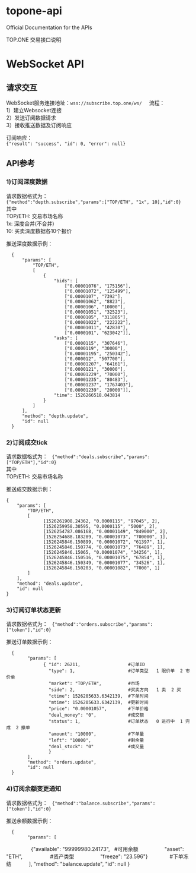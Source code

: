 # topone-api

Official Documentation for the APIs

TOP.ONE 交易接口说明

# WebSocket API   

## 请求交互    

WebSocket服务连接地址：`wss://subscribe.top.one/ws/`     
流程：   
1）建立Websocket连接   
2）发送订阅数据请求    
3）接收推送数据及订阅响应   

订阅响应：   
`{"result": "success", "id": 0, "error": null}`

## API参考  

### 1)订阅深度数据
请求数据格式为：  
`{"method":"depth.subscribe","params":["TOP/ETH", "1x", 10],"id":0}`  
其中  
TOP/ETH: 交易市场名称   
1x: 深度合并(不合并)   
10: 买卖深度数据各10个报价    

推送深度数据示例： 

      {    
          "params": [
              "TOP/ETH",
              [
                  {
                      "bids": [
                          ["0.00001076", "175156"],
                          ["0.00001072", "125499"],
                          ["0.0000107", "7392"],
                          ["0.00001062", "8823"],
                          ["0.0000106", "10000"],
                          ["0.00001051", "32523"],
                          ["0.0000105", "311805"],
                          ["0.00001022", "222222"],
                          ["0.00001011", "42830"],
                          ["0.0000101", "623042"]],
                      "asks": [
                          ["0.0000115", "307646"],
                          ["0.0000119", "30000"],
                          ["0.00001195", "250342"],
                          ["0.000012", "507700"],
                          ["0.00001207", "64161"],
                          ["0.0000121", "30000"],
                          ["0.00001229", "70000"],
                          ["0.00001235", "80483"],
                          ["0.00001237", "1767403"],
                          ["0.00001239", "20000"]],
                      "time": 1526266518.043814
                  }
              ]
          ],
          "method": "depth.update",
          "id": null
      }
 
 ### 2)订阅成交tick
请求数据格式为：  
`{"method":"deals.subscribe","params":["TOP/ETH"],"id":0}`  
其中  
TOP/ETH: 交易市场名称   

推送成交数据示例： 

    {
        "params": [
            "TOP/ETH",
            [
                  [1526261908.24362, "0.0000115", "97045", 2],
                  [1526259958.30595, "0.0000115", "5000", 2],
                  [1526254787.086168, "0.00001149", "849000", 2],
                  [1526254688.183289, "0.00001073", "700000", 1],
                  [1526245846.150899, "0.00001072", "61397", 1],
                  [1526245846.150774, "0.00001073", "76489", 1],
                  [1526245846.15065, "0.00001074", "34256", 1],
                  [1526245846.150516, "0.00001075", "67854", 1],
                  [1526245846.150349, "0.00001077", "34526", 1],
                  [1526245846.150203, "0.00001082", "7000", 1]
            ]
        ],
        "method": "deals.update",
        "id": null
    }
    
 ### 3)订阅订单状态更新
请求数据格式为：  
`{"method":"orders.subscribe","params":["token"],"id":0}`  

推送订单数据示例： 

      {
            "params": [
                  { "id": 26211,                  #订单ID
                    "type": 1,                    #订单类型   1 限价单  2 市价单
                    "market": "TOP/ETH",          #市场
                    "side": 2,                    #买卖方向   1 卖  2 买
                    "ctime": 1526205633.6342139,  #下单时间
                    "mtime": 1526205633.6342139,  #更新时间
                    "price": "0.00001057",        #下单价格
                    "deal_money": "0",            #成交额
                    "status": 1,                  #订单状态   0 进行中  1 完成  2 撤单
                    "amount": "10000",            #下单量
                    "left": "10000",              #剩余量
                    "deal_stock": "0"             #成交量
                    }
            ], 
            "method": "orders.update", 
            "id": null
      }


 ### 4)订阅余额变更通知
请求数据格式为：  
`{"method":"balance.subscribe","params":["token"],"id":0}`  

推送余额数据示例： 

      {
            "params": [
                  {"available": "99999980.24173",   #可用余额
                  "asset": "ETH",                   #资产类型
                  "freeze": "23.596"}               #下单冻结
            ], 
            "method": "balance.update", 
            "id": null
      }

